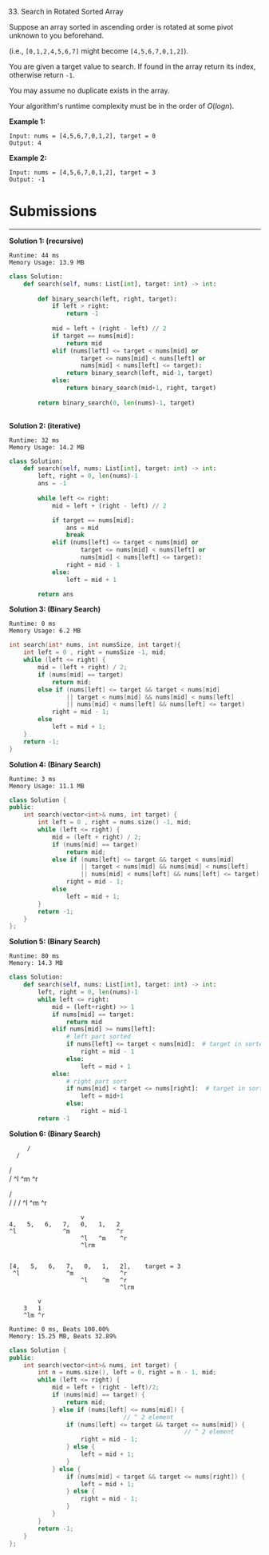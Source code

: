 33. Search in Rotated Sorted Array

Suppose an array sorted in ascending order is rotated at some pivot unknown to you beforehand.

(i.e., `[0,1,2,4,5,6,7]` might become `[4,5,6,7,0,1,2]`).

You are given a target value to search. If found in the array return its index, otherwise return `-1`.

You may assume no duplicate exists in the array.

Your algorithm's runtime complexity must be in the order of $O(log n)$.

**Example 1:**
```
Input: nums = [4,5,6,7,0,1,2], target = 0
Output: 4
```

**Example 2:**
```
Input: nums = [4,5,6,7,0,1,2], target = 3
Output: -1
```

# Submissions
---
**Solution 1: (recursive)**
```
Runtime: 44 ms
Memory Usage: 13.9 MB
```
```python
class Solution:
    def search(self, nums: List[int], target: int) -> int:
        
        def binary_search(left, right, target):
            if left > right:
                return -1
            
            mid = left + (right - left) // 2
            if target == nums[mid]:
                return mid            
            elif (nums[left] <= target < nums[mid] or
                    target <= nums[mid] < nums[left] or
                    nums[mid] < nums[left] <= target):
                return binary_search(left, mid-1, target)
            else:
                return binary_search(mid+1, right, target)        
            
        return binary_search(0, len(nums)-1, target)
            
```

**Solution 2: (iterative)**
```
Runtime: 32 ms
Memory Usage: 14.2 MB
```
```python
class Solution:
    def search(self, nums: List[int], target: int) -> int:
        left, right = 0, len(nums)-1
        ans = -1
        
        while left <= right:
            mid = left + (right - left) // 2

            if target == nums[mid]:
                ans = mid
                break
            elif (nums[left] <= target < nums[mid] or
                    target <= nums[mid] < nums[left] or
                    nums[mid] < nums[left] <= target):
                right = mid - 1
            else:
                left = mid + 1

        return ans 
```

**Solution 3: (Binary Search)**
```
Runtime: 0 ms
Memory Usage: 6.2 MB
```
```c
int search(int* nums, int numsSize, int target){
    int left = 0 , right = numsSize -1, mid;
    while (left <= right) {
        mid = (left + right) / 2;
        if (nums[mid] == target)
            return mid;
        else if (nums[left] <= target && target < nums[mid] 
                || target < nums[mid] && nums[mid] < nums[left] 
                || nums[mid] < nums[left] && nums[left] <= target)
            right = mid - 1;
        else
            left = mid + 1;
    }
    return -1;
}
```

**Solution 4: (Binary Search)**
```
Runtime: 3 ms
Memory Usage: 11.1 MB
```
```c++
class Solution {
public:
    int search(vector<int>& nums, int target) {
        int left = 0 , right = nums.size() -1, mid;
        while (left <= right) {
            mid = (left + right) / 2;
            if (nums[mid] == target)
                return mid;
            else if (nums[left] <= target && target < nums[mid] 
                    || target < nums[mid] && nums[mid] < nums[left] 
                    || nums[mid] < nums[left] && nums[left] <= target)
                right = mid - 1;
            else
                left = mid + 1;
        }
        return -1;
    }
};
```

**Solution 5: (Binary Search)**
```
Runtime: 80 ms
Memory: 14.3 MB
```
```python
class Solution:
    def search(self, nums: List[int], target: int) -> int:
        left, right = 0, len(nums)-1 
        while left <= right:
            mid = (left+right) >> 1
            if nums[mid] == target:
                return mid
            elif nums[mid] >= nums[left]:   
                # left part sorted
                if nums[left] <= target < nums[mid]:  # target in sorted left part
                    right = mid - 1
                else:
                    left = mid + 1
            else:
                # right part sort
                if nums[mid] < target <= nums[right]:  # target in sorted right part
                    left = mid+1
                else:
                    right = mid-1
        return -1
```

**Solution 6: (Binary Search)**

         /
      /   
   /  
           /
   ^l   ^m  ^r  
 
   /     
         / 
       / 
     /
   ^l ^m  ^r

                        v
    4,   5,   6,   7,   0,   1,   2
    ^l             ^m             ^r
                        ^l   ^m    ^r
                        ^lrm
    
                
    [4,   5,   6,   7,   0,   1,   2],    target = 3
     ^l             ^m             ^r
                        ^l    ^m   ^r
                                   ^lrm

            v
        3   1
        ^lm ^r


```
Runtime: 0 ms, Beats 100.00%
Memory: 15.25 MB, Beats 32.89%
```
```c++
class Solution {
public:
    int search(vector<int>& nums, int target) {
        int n = nums.size(), left = 0, right = n - 1, mid;
        while (left <= right) {
            mid = left + (right - left)/2;
            if (nums[mid] == target) {
                return mid;
            } else if (nums[left] <= nums[mid]) {
                                // ^ 2 element
                if (nums[left] <= target && target <= nums[mid]) {
                                                 // ^ 2 element
                    right = mid - 1;
                } else {
                    left = mid + 1;
                }
            } else {
                if (nums[mid] < target && target <= nums[right]) {
                    left = mid + 1;
                } else {
                    right = mid - 1;
                }
            }
        }
        return -1;
    }
};
```
